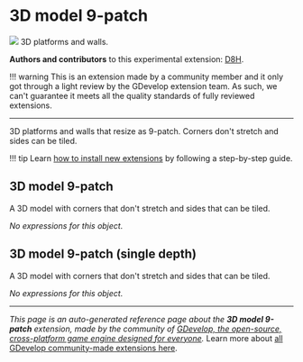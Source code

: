 # 3D model 9-patch

<img src="https://asset-resources.gdevelop.io/public-resources/Icons/ff2624a18972ac70bedc9ef990d9ddbc894c3a7b6e46a75ace8e9572c9aa5a50_select-group.svg" class="extension-icon"></img>
3D platforms and walls.

**Authors and contributors** to this experimental extension: [D8H](https://gd.games/D8H).

!!! warning
    This is an extension made by a community member and it only got through a
    light review by the GDevelop extension team. As such, we can't guarantee it
    meets all the quality standards of fully reviewed extensions.

---

3D platforms and walls that resize as 9-patch. Corners don't stretch and sides can be tiled.

!!! tip
    Learn [how to install new extensions](/gdevelop5/extensions/search) by following a step-by-step guide.



## 3D model 9-patch 

A 3D model with corners that don't stretch and sides that can be tiled. 

_No expressions for this object._


## 3D model 9-patch (single depth) 

A 3D model with corners that don't stretch and sides that can be tiled. 

_No expressions for this object._



---

*This page is an auto-generated reference page about the **3D model 9-patch** extension, made by the community of [GDevelop, the open-source, cross-platform game engine designed for everyone](https://gdevelop.io/).* Learn more about [all GDevelop community-made extensions here](/gdevelop5/extensions).